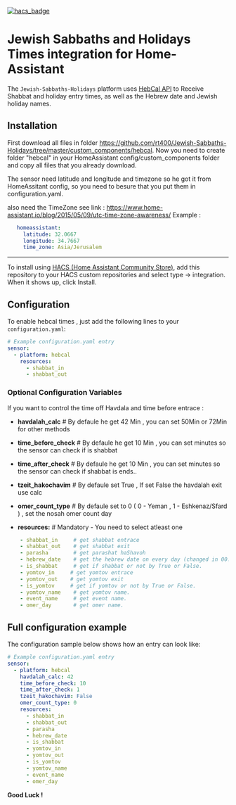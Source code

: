 [![hacs_badge](https://img.shields.io/badge/HACS-Default-orange.svg?style=for-the-badge)](https://github.com/custom-components/hacs)
# Jewish Sabbaths and Holidays Times integration for Home-Assistant

The `Jewish-Sabbaths-Holidays` platform uses [HebCal API](https://www.hebcal.com/) to Receive Shabbat and holiday entry times, as well as the Hebrew date and Jewish holiday names.

## Installation

First download all files in folder <https://github.com/rt400/Jewish-Sabbaths-Holidays/tree/master/custom_components/hebcal>.
Now you need to create folder "hebcal" in your HomeAssistant config/custom_components folder and copy all files that you already download.

The sensor need latitude and longitude and timezone so he got it from HomeAssitant config,
   so you need to besure that you put them in configuration.yaml.

   also need the TimeZone
   see link : <https://www.home-assistant.io/blog/2015/05/09/utc-time-zone-awareness/>
   Example :

   ```yaml
      homeassistant:
        latitude: 32.0667
        longitude: 34.7667
        time_zone: Asia/Jerusalem
   ```

-----

To install using [HACS (Home Assistant Community Store)](https://hacs.xyz/), add this repository to your HACS custom repositories and select type -> integration.
When it shows up, click Install.

## Configuration

To enable hebcal times , just add the following lines to your `configuration.yaml`:

```yaml
# Example configuration.yaml entry
sensor:
  - platform: hebcal
    resources:
      - shabbat_in
      - shabbat_out
```

### Optional Configuration Variables

If you want to control the time off Havdala and time before entrace :

- **havdalah_calc**       # By defaule he get 42 Min , you can set 50Min or 72Min for other methods

- **time_before_check**   # By defaule he get 10 Min , you can set minutes so the sensor can check if is shabbat

- **time_after_check**    # By defaule he get 10 Min , you can set minutes so the sensor can check if shabbat is ends..

- **tzeit_hakochavim**    # By defaule set True , If set False the havdalah exit use calc

- **omer_count_type**     # By defaule set to 0 ( 0 - Yeman , 1 - Eshkenaz/Sfard ) , set the nosah omer count day

- **resources:**          # Mandatory - You need to select atleast one

```yaml
    - shabbat_in     # get shabbat entrace
    - shabbat_out    # get shabbat exit
    - parasha        # get parashat haShavoh
    - hebrew_date    # get the hebrew date on every day (changed in 00:00)
    - is_shabbat     # get if shabbat or not by True or False.
    - yomtov_in     # get yomtov entrace
    - yomtov_out    # get yomtov exit
    - is_yomtov     # get if yomtov or not by True or False.
    - yomtov_name    # get yomtov name.
    - event_name     # get event name.
    - omer_day       # get omer name.
```

## Full configuration example

The configuration sample below shows how an entry can look like:

```yaml
# Example configuration.yaml entry
sensor:
  - platform: hebcal
    havdalah_calc: 42
    time_before_check: 10
    time_after_check: 1
    tzeit_hakochavim: False
    omer_count_type: 0
    resources:
      - shabbat_in
      - shabbat_out
      - parasha
      - hebrew_date
      - is_shabbat
      - yomtov_in
      - yomtov_out
      - is_yomtov
      - yomtov_name
      - event_name
      - omer_day
```

  **Good Luck !**
